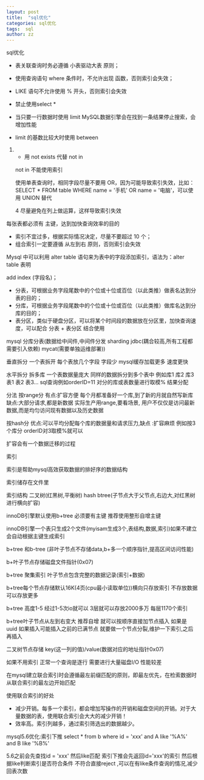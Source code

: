 ```yaml
---
layout: post
title:  "sql优化"
categories: sql优化
tags:  sql
author: zz
---
```


sql优化

- 表关联查询时务必遵循 小表驱动大表 原则；
- 使用查询语句 where 条件时，不允许出现 函数，否则索引会失效；
- LIKE 语句不允许使用 % 开头，否则索引会失效 
- 禁止使用select *

- 当只要一行数据时使用 limit                MySQL数据引擎会在找到一条结果停止搜索，会增加性能

- limit 的基数比较大时使用 between

1. - 用 not exists 代替 not in 

   not in 不能使用索引

   使用单表查询时，相同字段尽量不要用 OR，因为可能导致索引失效，比如：SELECT * FROM table WHERE name = '手机' OR name = '电脑'，可以使用 UNION 替代 

   4 尽量避免在列上做运算，这样导致索引失效

每张表都必须有 主键，达到加快查询效率的目的

- 索引不宜过多，根据实际情况决定，尽量不要超过 10 个； 
- 组合索引一定要遵循 从左到右 原则，否则索引会失效 



Mysql 中可以利用 alter table 语句来为表中的字段添加索引，语法为：alter table 表明

add index (字段名)；



- 分表，可根据业务字段尾数中的个位或十位或百位（以此类推）做表名达到分表的目的；
- 分库，可根据业务字段尾数中的个位或十位或百位（以此类推）做库名达到分库的目的；
- 表分区，类似于硬盘分区，可以将某个时间段的数据放在分区里，加快查询速度，可以配合 分表 + 表分区 结合使用
  

mysql 分库分表(数据给中间件,中间件分发 sharding jdbc(耦合较高,所有工程都需要引入依赖) mycat(需要单独运维部署))



垂直拆分  一个表拆开 每个表放几个字段 字段少 mysql缓存加载更多 速度更快

水平拆分  拆多库 一个表数据量庞大 同样的数据拆分到多个表中 例如库1 库2 库3 表1 表2 表3... sql查询例如orderID=11 对分的库或表数量进行取模% 结果分配

分法 按range分 有点:扩容方便 每个月都准备好一个库,到了新的月就自然写新库 缺点:大部分请求,都是新数据 实际生产用range,要看场景, 用户不仅仅是访问最新数据,而是均匀访问现有数据以及历史数据

按hash分 优点:可以平均分配每个库的数据量和请求压力,缺点 :扩容麻烦 例如按3个库分 orderID对3取模%就可以 

扩容会有一个数据迁移的过程



索引

索引是帮助mysql高效获取数据的排好序的数据结构

索引储存在文件里

索引结构 二叉树(红黑树,平衡树) hash btree(子节点大于父节点,右边大,对红黑树进行横向扩容)

innoDB引擎默认使用b+tree 必须要有主键 推荐使用整形自增主键

innoDB引擎一个表只生成2个文件(myisam生成3个,表结构,数据,索引)如果不建立会自动根据主键生成索引

b+tree 和b-tree (非叶子节点不存储data,b+多一个顺序指针,提高区间访问性能)

b+叶子节点存储磁盘文件指针(0x07)

b+tree 聚集索引 叶子节点包含完整的数据记录(索引+数据)

b+tree每个节点存储默认16K(4页(cpu最小读取单位))横向只存放索引 不存放数据 可以存放更多

b+tree 高度1-5 经过1-5次io就可以  3层就可以存放2000多万  每层1170个索引

b+tree叶子节点从左到右变大 推荐自增 就可以按顺序直接加节点插入 如果是uuid 如果插入可能插入之前的已满节点 就要做一个节点分裂,维护一下索引,之后再插入

二叉树节点存储 key(这一列的值)/value(数据对应的地址指针0x07)

如果不用索引 正常一个查询是逐行 需要进行大量磁盘I/O 性能较差

在mysql建立联合索引时会遵循最左前缀匹配的原则，即最左优先，在检索数据时从联合索引的最左边开始匹配 

使用联合索引的好处

- 减少开销。每多一个索引，都会增加写操作的开销和磁盘空间的开销。对于大量数据的表，使用联合索引会大大的减少开销！
- 效率高。索引列越多，通过索引筛选出的数据越少。



mysql5.6优化:索引下推  select * from b where id = 'xxx' and A like '%A%' and B like '%B%'

5.6之前会先查找id = 'xxx' 然后like匹配  索引下推会先返回id='xxx'的索引 然后根据like判断索引是否符合条件 不符合直接reject ,可以在有like条件查询的情况,减少回表次数
